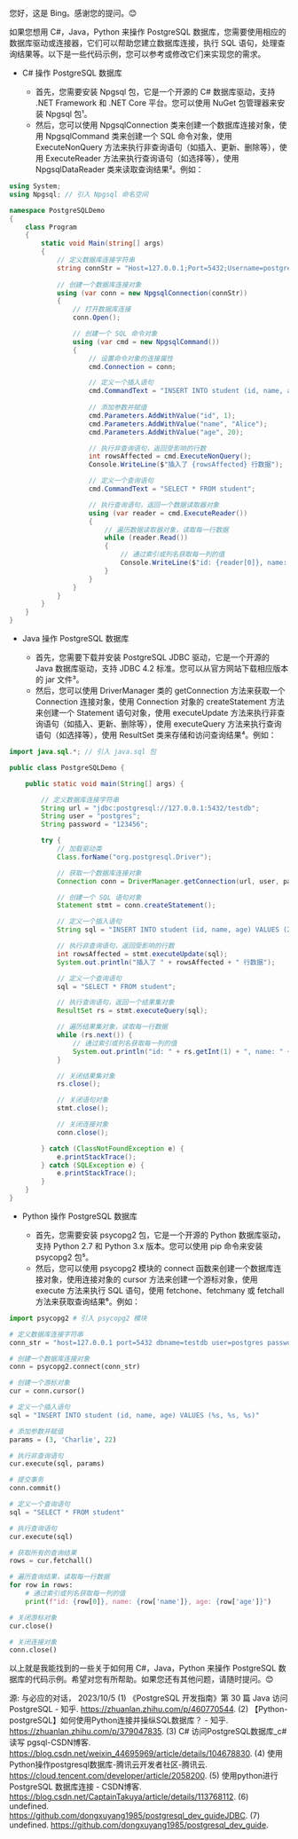 您好，这是 Bing。感谢您的提问。😊

如果您想用 C#，Java，Python 来操作 PostgreSQL 数据库，您需要使用相应的数据库驱动或连接器，它们可以帮助您建立数据库连接，执行 SQL 语句，处理查询结果等。以下是一些代码示例，您可以参考或修改它们来实现您的需求。

- C# 操作 PostgreSQL 数据库

  - 首先，您需要安装 Npgsql 包，它是一个开源的 C# 数据库驱动，支持 .NET Framework 和 .NET Core 平台。您可以使用 NuGet 包管理器来安装 Npgsql 包¹。
  - 然后，您可以使用 NpgsqlConnection 类来创建一个数据库连接对象，使用 NpgsqlCommand 类来创建一个 SQL 命令对象，使用 ExecuteNonQuery 方法来执行非查询语句（如插入、更新、删除等），使用 ExecuteReader 方法来执行查询语句（如选择等），使用 NpgsqlDataReader 类来读取查询结果²。例如：

```csharp
using System;
using Npgsql; // 引入 Npgsql 命名空间

namespace PostgreSQLDemo
{
    class Program
    {
        static void Main(string[] args)
        {
            // 定义数据库连接字符串
            string connStr = "Host=127.0.0.1;Port=5432;Username=postgres;Password=123456;Database=testdb";
            
            // 创建一个数据库连接对象
            using (var conn = new NpgsqlConnection(connStr))
            {
                // 打开数据库连接
                conn.Open();

                // 创建一个 SQL 命令对象
                using (var cmd = new NpgsqlCommand())
                {
                    // 设置命令对象的连接属性
                    cmd.Connection = conn;

                    // 定义一个插入语句
                    cmd.CommandText = "INSERT INTO student (id, name, age) VALUES (@id, @name, @age)";
                    
                    // 添加参数并赋值
                    cmd.Parameters.AddWithValue("id", 1);
                    cmd.Parameters.AddWithValue("name", "Alice");
                    cmd.Parameters.AddWithValue("age", 20);

                    // 执行非查询语句，返回受影响的行数
                    int rowsAffected = cmd.ExecuteNonQuery();
                    Console.WriteLine($"插入了 {rowsAffected} 行数据");

                    // 定义一个查询语句
                    cmd.CommandText = "SELECT * FROM student";

                    // 执行查询语句，返回一个数据读取器对象
                    using (var reader = cmd.ExecuteReader())
                    {
                        // 遍历数据读取器对象，读取每一行数据
                        while (reader.Read())
                        {
                            // 通过索引或列名获取每一列的值
                            Console.WriteLine($"id: {reader[0]}, name: {reader["name"]}, age: {reader["age"]}");
                        }
                    }
                }
            }
        }
    }
}
```

- Java 操作 PostgreSQL 数据库

  - 首先，您需要下载并安装 PostgreSQL JDBC 驱动，它是一个开源的 Java 数据库驱动，支持 JDBC 4.2 标准。您可以从官方网站下载相应版本的 jar 文件³。
  - 然后，您可以使用 DriverManager 类的 getConnection 方法来获取一个 Connection 连接对象，使用 Connection 对象的 createStatement 方法来创建一个 Statement 语句对象，使用 executeUpdate 方法来执行非查询语句（如插入、更新、删除等），使用 executeQuery 方法来执行查询语句（如选择等），使用 ResultSet 类来存储和访问查询结果⁴。例如：

```java
import java.sql.*; // 引入 java.sql 包

public class PostgreSQLDemo {

    public static void main(String[] args) {

        // 定义数据库连接字符串
        String url = "jdbc:postgresql://127.0.0.1:5432/testdb";
        String user = "postgres";
        String password = "123456";

        try {
            // 加载驱动类
            Class.forName("org.postgresql.Driver");

            // 获取一个数据库连接对象
            Connection conn = DriverManager.getConnection(url, user, password);

            // 创建一个 SQL 语句对象
            Statement stmt = conn.createStatement();

            // 定义一个插入语句
            String sql = "INSERT INTO student (id, name, age) VALUES (2, 'Bob', 21)";

            // 执行非查询语句，返回受影响的行数
            int rowsAffected = stmt.executeUpdate(sql);
            System.out.println("插入了 " + rowsAffected + " 行数据");

            // 定义一个查询语句
            sql = "SELECT * FROM student";

            // 执行查询语句，返回一个结果集对象
            ResultSet rs = stmt.executeQuery(sql);

            // 遍历结果集对象，读取每一行数据
            while (rs.next()) {
                // 通过索引或列名获取每一列的值
                System.out.println("id: " + rs.getInt(1) + ", name: " + rs.getString("name") + ", age: " + rs.getInt("age"));
            }

            // 关闭结果集对象
            rs.close();

            // 关闭语句对象
            stmt.close();

            // 关闭连接对象
            conn.close();

        } catch (ClassNotFoundException e) {
            e.printStackTrace();
        } catch (SQLException e) {
            e.printStackTrace();
        }
    }
}
```

- Python 操作 PostgreSQL 数据库

  - 首先，您需要安装 psycopg2 包，它是一个开源的 Python 数据库驱动，支持 Python 2.7 和 Python 3.x 版本。您可以使用 pip 命令来安装 psycopg2 包⁵。
  - 然后，您可以使用 psycopg2 模块的 connect 函数来创建一个数据库连接对象，使用连接对象的 cursor 方法来创建一个游标对象，使用 execute 方法来执行 SQL 语句，使用 fetchone、fetchmany 或 fetchall 方法来获取查询结果⁶。例如：

```python
import psycopg2 # 引入 psycopg2 模块

# 定义数据库连接字符串
conn_str = "host=127.0.0.1 port=5432 dbname=testdb user=postgres password=123456"

# 创建一个数据库连接对象
conn = psycopg2.connect(conn_str)

# 创建一个游标对象
cur = conn.cursor()

# 定义一个插入语句
sql = "INSERT INTO student (id, name, age) VALUES (%s, %s, %s)"

# 添加参数并赋值
params = (3, 'Charlie', 22)

# 执行非查询语句
cur.execute(sql, params)

# 提交事务
conn.commit()

# 定义一个查询语句
sql = "SELECT * FROM student"

# 执行查询语句
cur.execute(sql)

# 获取所有的查询结果
rows = cur.fetchall()

# 遍历查询结果，读取每一行数据
for row in rows:
    # 通过索引或列名获取每一列的值
    print(f"id: {row[0]}, name: {row['name']}, age: {row['age']}")

# 关闭游标对象
cur.close()

# 关闭连接对象
conn.close()
```

以上就是我能找到的一些关于如何用 C#，Java，Python 来操作 PostgreSQL 数据库的代码示例。希望对您有所帮助。如果您还有其他问题，请随时提问。😊

源: 与必应的对话， 2023/10/5
(1) 《PostgreSQL 开发指南》第 30 篇 Java 访问 PostgreSQL - 知乎. https://zhuanlan.zhihu.com/p/460770544.
(2) 【Python-postgreSQL】如何使用Python连接并操纵SQL数据库？ - 知乎. https://zhuanlan.zhihu.com/p/379047835.
(3) C# 访问PostgreSQL数据库_c# 读写 pgsql-CSDN博客. https://blog.csdn.net/weixin_44695969/article/details/104678830.
(4) 使用Python操作postgresql数据库-腾讯云开发者社区-腾讯云. https://cloud.tencent.com/developer/article/2058200.
(5) 使用python进行PostgreSQL 数据库连接 - CSDN博客. https://blog.csdn.net/CaptainTakuya/article/details/113768112.
(6) undefined. https://github.com/dongxuyang1985/postgresql_dev_guideJDBC.
(7) undefined. https://github.com/dongxuyang1985/postgresql_dev_guide.